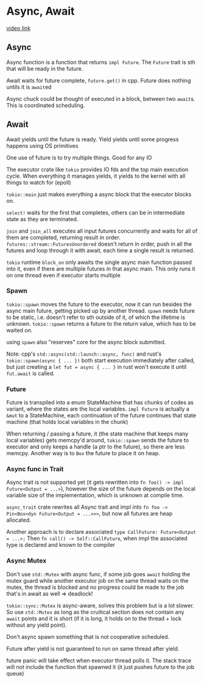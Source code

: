 # Async, Await

[video link](https://www.youtube.com/watch?v=ThjvMReOXYM)

## Async

Async function is a function that returns `impl Future`. The `Future` trait is sth that will be ready in the future.

Await waits for future complete, `future.get()` in cpp. Future does nothing untils it is `await`ed

Async chuck could be thought of executed in a block, between two `await`s. This is coordinated scheduling.

## Await

Await yields until the future is ready. Yield yields until some progress happens using OS primitives

One use of future is to try multiple things. Good for any IO

The executor crate like `tokio` provides IO fds and the top main execution cycle. When everything it manages yields, it yields to the kernel with all things to watch for (epoll)

`tokio::main` just makes everything a async block that the executor blocks on.

`select!` waits for the first that completes, others can be in intermediate state as they are terminated.

`join` and `join_all` executes all input futures concurrently and waits for all of them are completed, returning result in order. `futures::stream::FuturesUnordered` doesn't return in order, push in all the futures and loop through it with await, each time a single result is returned.

`tokio` runtime `block_on` only awaits the single async main function passed into it, even if there are multiple futures in that async main. This only runs it on one thread even if executor starts multiple

### Spawn

`tokio::spawn` moves the future to the executor, now it can run besides the async main future, getting picked up by another thread. `spawn` needs future to be static, i.e. doesn't refer to sth outside of it, of which the lifetime is unknown. `tokio::spawn` returns a future to the return value, which has to be waited on.

using `spawn` also "reserves" core for the async block submitted.

Note: cpp's `std::async(std::launch::async, func)` and rust's `tokio::spawn(async { ... })` both start execution immediately after called, but just creating a `let fut = async { ... }` in rust won't execute it until `fut.await` is called.

### Future

Future is transpiled into a enum StateMachine that has chunks of codes as variant, where the states are the local variables. `impl Future` is actually a `&mut` to a StateMachine, each continuation of the future continues that state machine (that holds local variables in the chunk)

When returning / passing a future, it (the state machine that keeps many local variables) gets memcpy'd around, `tokio::spawn` sends the future to executor and only keeps a handle (a ptr to the future), so there are less memcpy. Another way is to `Box` the future to place it on heap.

### Async func in Trait

Async trait is not supported yet (it gets rewritten into `fn foo() -> impl Future<Output = ...>`), however the size of the future depends on the local variable size of the implementation, which is unknown at compile time.

`async_trait` crate rewrites all Async trait and impl into `fn foo -> Pin<Box<dyn Future<Output = ...>>>`, but now all futures are heap allocated. 

Another approach is to declare associated `type CallFuture: Future<Output = ...>;` Then `fn call() -> Self::CallFuture`, when impl the associated type is declared and known to the compiler

### Async Mutex

Don't use `std::Mutex` with async func, if some job goes `await` holding the mutex guard while another executor job on the same thread waits on the mutex, the thread is blocked and no progress could be made to the job that's in await as well => deadlock! 

`tokio::sync::Mutex` is async-aware, solves this problem but is a lot slower. So use `std::Mutex` as long as the cruitical section does not contain any `await` points and it is short (if it is long, it holds on to the thread + lock without any yield point). 

Don't async spawn something that is not cooperative scheduled.

Future after yield is not guaranteed to run on same thread after yield.

future panic will take effect when executor thread polls it. The stack trace will not include the function that spawned it (it just pushes future to the job queue)
